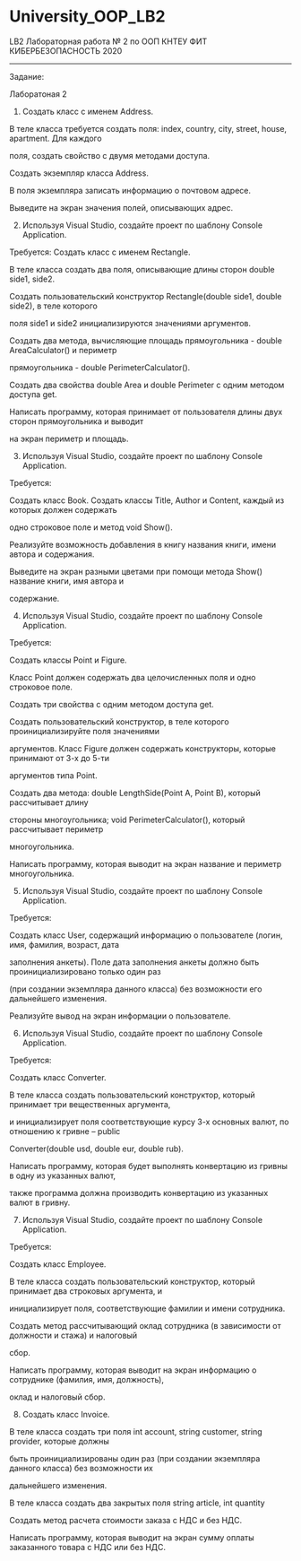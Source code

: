 # University_OOP_LB2
LB2
Лабораторная работа № 2 по ООП 
КНТЕУ ФИТ КИБЕРБЕЗОПАСНОСТЬ
2020

---------------------------------------------------------------------------------------------------------------------------------------------------------------------------------

Задание:

Лаборатоная 2

1. Создать класс с именем Address.

В теле класса требуется создать поля: index, country, city, street, house, apartment. Для каждого

поля, создать свойство с двумя методами доступа.

Создать экземпляр класса Address.

В поля экземпляра записать информацию о почтовом адресе.

Выведите на экран значения полей, описывающих адрес.

2. Используя Visual Studio, создайте проект по шаблону Console Application.

Требуется: Создать класс с именем Rectangle.

В теле класса создать два поля, описывающие длины сторон double side1, side2.

Создать пользовательский конструктор Rectangle(double side1, double side2), в теле которого

поля side1 и side2 инициализируются значениями аргументов.

Создать два метода, вычисляющие площадь прямоугольника - double AreaCalculator() и периметр

прямоугольника - double PerimeterCalculator().

Создать два свойства double Area и double Perimeter с одним методом доступа get.

Написать программу, которая принимает от пользователя длины двух сторон прямоугольника и выводит

на экран периметр и площадь.

3. Используя Visual Studio, создайте проект по шаблону Console Application.

Требуется:

Создать класс Book. Создать классы Title, Author и Content, каждый из которых должен содержать

одно строковое поле и метод void Show().

Реализуйте возможность добавления в книгу названия книги, имени автора и содержания.

Выведите на экран разными цветами при помощи метода Show() название книги, имя автора и

содержание.

4. Используя Visual Studio, создайте проект по шаблону Console Application.

Требуется:

Создать классы Point и Figure.

Класс Point должен содержать два целочисленных поля и одно строковое поле.

Создать три свойства с одним методом доступа get.

Создать пользовательский конструктор, в теле которого проинициализируйте поля значениями

аргументов. Класс Figure должен содержать конструкторы, которые принимают от 3-х до 5-ти

аргументов типа Point.

Создать два метода: double LengthSide(Point A, Point B), который рассчитывает длину

стороны многоугольника; void PerimeterCalculator(), который рассчитывает периметр

многоугольника.

Написать программу, которая выводит на экран название и периметр многоугольника.

5. Используя Visual Studio, создайте проект по шаблону Console Application.

Требуется:

Создать класс User, содержащий информацию о пользователе (логин, имя, фамилия, возраст, дата

заполнения анкеты). Поле дата заполнения анкеты должно быть проинициализировано только один раз

(при создании экземпляра данного класса) без возможности его дальнейшего изменения.

Реализуйте вывод на экран информации о пользователе.

6. Используя Visual Studio, создайте проект по шаблону Console Application.

Требуется:

Создать класс Converter.

В теле класса создать пользовательский конструктор, который принимает три вещественных аргумента,

и инициализирует поля соответствующие курсу 3-х основных валют, по отношению к гривне – public

Converter(double usd, double eur, double rub).

Написать программу, которая будет выполнять конвертацию из гривны в одну из указанных валют,

также программа должна производить конвертацию из указанных валют в гривну.

7. Используя Visual Studio, создайте проект по шаблону Console Application.

Требуется:

Создать класс Employee.

В теле класса создать пользовательский конструктор, который принимает два строковых аргумента, и

инициализирует поля, соответствующие фамилии и имени сотрудника.

Создать метод рассчитывающий оклад сотрудника (в зависимости от должности и стажа) и налоговый

сбор.

Написать программу, которая выводит на экран информацию о сотруднике (фамилия, имя, должность),

оклад и налоговый сбор.

8. Создать класс Invoice.

В теле класса создать три поля int account, string customer, string provider, которые должны

быть проинициализированы один раз (при создании экземпляра данного класса) без возможности их

дальнейшего изменения.

В теле класса создать два закрытых поля string article, int quantity

Создать метод расчета стоимости заказа с НДС и без НДС.

Написать программу, которая выводит на экран сумму оплаты заказанного товара с НДС или без НДС.
